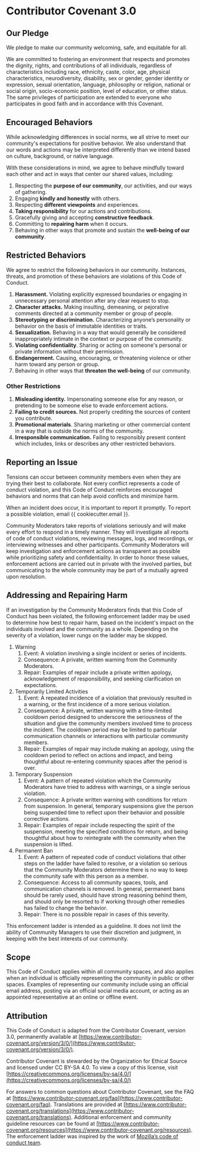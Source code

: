 # Contributor Covenant 3.0

## Our Pledge

We pledge to make our community welcoming, safe, and equitable for all.

We are committed to fostering an environment that respects and promotes the
dignity, rights, and contributions of all individuals, regardless of
characteristics including race, ethnicity, caste, color, age, physical
characteristics, neurodiversity, disability, sex or gender, gender identity
or expression, sexual orientation, language, philosophy or religion, national
or social origin, socio-economic position, level of education, or other
status. The same privileges of participation are extended to everyone who
participates in good faith and in accordance with this Covenant.

## Encouraged Behaviors

While acknowledging differences in social norms, we all strive to meet our
community's expectations for positive behavior. We also understand that our
words and actions may be interpreted differently than we intend based on
culture, background, or native language.

With these considerations in mind, we agree to behave mindfully toward each
other and act in ways that center our shared values, including:

1. Respecting the **purpose of our community**, our activities, and our ways
of gathering.
2. Engaging **kindly and honestly** with others.
3. Respecting **different viewpoints** and experiences.
4. **Taking responsibility** for our actions and contributions.
5. Gracefully giving and accepting **constructive feedback**.
6. Committing to **repairing harm** when it occurs.
7. Behaving in other ways that promote and sustain the **well-being of our
community**.

## Restricted Behaviors

We agree to restrict the following behaviors in our community. Instances,
threats, and promotion of these behaviors are violations of this Code of
Conduct.

1. **Harassment.** Violating explicitly expressed boundaries or engaging in
unnecessary personal attention after any clear request to stop.
2. **Character attacks.** Making insulting, demeaning, or pejorative comments
directed at a community member or group of people.
3. **Stereotyping or discrimination.** Characterizing anyone’s personality or
behavior on the basis of immutable identities or traits.
4. **Sexualization.** Behaving in a way that would generally be considered
inappropriately intimate in the context or purpose of the community.
5. **Violating confidentiality**. Sharing or acting on someone's personal or
private information without their permission.
6. **Endangerment.** Causing, encouraging, or threatening violence or other
harm toward any person or group.
7. Behaving in other ways that **threaten the well-being** of our community.

### Other Restrictions

1. **Misleading identity.** Impersonating someone else for any reason, or
pretending to be someone else to evade enforcement actions.
2. **Failing to credit sources.** Not properly crediting the sources of
content you contribute.
3. **Promotional materials**. Sharing marketing or other commercial content
in a way that is outside the norms of the community.
4. **Irresponsible communication.** Failing to responsibly present content
which includes, links or describes any other restricted behaviors.

## Reporting an Issue

Tensions can occur between community members even when they are trying their
best to collaborate. Not every conflict represents a code of conduct 
violation, and this Code of Conduct reinforces encouraged behaviors and norms
that can help avoid conflicts and minimize harm.

When an incident does occur, it is important to report it promptly. To report
a possible violation, email {{ cookiecutter.email }}.

Community Moderators take reports of violations seriously and will make every
effort to respond in a timely manner. They will investigate all reports of
code of conduct violations, reviewing messages, logs, and recordings, or
interviewing witnesses and other participants. Community Moderators will keep
investigation and enforcement actions as transparent as possible while
prioritizing safety and confidentiality. In order to honor these values,
enforcement actions are carried out in private with the involved parties, but
communicating to the whole community may be part of a mutually agreed upon
resolution.

## Addressing and Repairing Harm

If an investigation by the Community Moderators finds that this Code of
Conduct has been violated, the following enforcement ladder may be used to
determine how best to repair harm, based on the incident's impact on the
individuals involved and the community as a whole. Depending on the severity
of a violation, lower rungs on the ladder may be skipped.

1) Warning
   1) Event: A violation involving a single incident or series of incidents.
   2) Consequence: A private, written warning from the Community Moderators.
   3) Repair: Examples of repair include a private written apology, 
   acknowledgement of responsibility, and seeking clarification on expectations.
2) Temporarily Limited Activities
   1) Event: A repeated incidence of a violation that previously resulted in a
   warning, or the first incidence of a more serious violation.
   2) Consequence: A private, written warning with a time-limited cooldown
   period designed to underscore the seriousness of the situation and give the
   community members involved time to process the incident. The cooldown
   period may be limited to particular communication channels or interactions
   with particular community members.
   3) Repair: Examples of repair may include making an apology, using the
   cooldown period to reflect on actions and impact, and being thoughtful
   about re-entering community spaces after the period is over.
3) Temporary Suspension
   1) Event: A pattern of repeated violation which the Community Moderators
   have tried to address with warnings, or a single serious violation.
   2) Consequence: A private written warning with conditions for return from
   suspension. In general, temporary suspensions give the person being
   suspended time to reflect upon their behavior and possible corrective
   actions.
   3) Repair: Examples of repair include respecting the spirit of the
   suspension, meeting the specified conditions for return, and being
   thoughtful about how to reintegrate with the community when the
   suspension is lifted.
4) Permanent Ban
   1) Event: A pattern of repeated code of conduct violations that other steps
   on the ladder have failed to resolve, or a violation so serious that the
   Community Moderators determine there is no way to keep the community safe
   with this person as a member.
   2) Consequence: Access to all community spaces, tools, and communication
   channels is removed. In general, permanent bans should be rarely used,
   should have strong reasoning behind them, and should only be resorted to if
   working through other remedies has failed to change the behavior.
   3) Repair: There is no possible repair in cases of this severity.

This enforcement ladder is intended as a guideline. It does not limit the
ability of Community Managers to use their discretion and judgment, in keeping
with the best interests of our community.

## Scope

This Code of Conduct applies within all community spaces, and also applies
when an individual is officially representing the community in public or other
spaces. Examples of representing our community include using an official email
address, posting via an official social media account, or acting as an
appointed representative at an online or offline event.

## Attribution

This Code of Conduct is adapted from the Contributor Covenant, version 3.0,
permanently available at [https://www.contributor-covenant.org/version/3/0/](https://www.contributor-covenant.org/version/3/0/).

Contributor Covenant is stewarded by the Organization for Ethical Source and
licensed under CC BY-SA 4.0. To view a copy of this license, visit [https://creativecommons.org/licenses/by-sa/4.0/](https://creativecommons.org/licenses/by-sa/4.0/)

For answers to common questions about Contributor Covenant, see the FAQ at
[https://www.contributor-covenant.org/faq](https://www.contributor-covenant.org/faq). 
Translations are provided at [https://www.contributor-covenant.org/translations](https://www.contributor-covenant.org/translations).
Additional enforcement and community guideline resources can be found at
[https://www.contributor-covenant.org/resources](https://www.contributor-covenant.org/resources).
The enforcement ladder was inspired by the work of [Mozilla’s code of conduct team](https://github.com/mozilla/inclusion).
